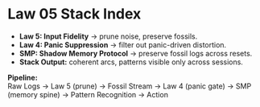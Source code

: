 # Law 05 Stack Index

- **Law 5: Input Fidelity** → prune noise, preserve fossils.  
- **Law 4: Panic Suppression** → filter out panic-driven distortion.  
- **SMP: Shadow Memory Protocol** → preserve fossil logs across resets.  
- **Stack Output:** coherent arcs, patterns visible only across sessions.  

**Pipeline:**  
Raw Logs → Law 5 (prune) → Fossil Stream → Law 4 (panic gate) → SMP (memory spine) → Pattern Recognition → Action
